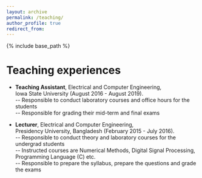 ```yaml
---
layout: archive
permalink: /teaching/
author_profile: true
redirect_from:
---
```


{% include base_path %}

Teaching experiences
======

* **Teaching Assistant**, Electrical and Computer Engineering, <br/> Iowa State University (August 2016 - August 2019). <br/>  -- Responsible to conduct laboratory courses and office hours for the students <br/>  -- Responsible for grading their mid-term and final exams

* **Lecturer**, Electrical and Computer Engineering, <br/> Presidency University, Bangladesh (February 2015 - July 2016). <br/> -- Responsible to conduct theory and laboratory courses for the undergrad students <br/> -- Instructed courses are Numerical Methods, Digital Signal Processing, Programming Language (C) etc. <br/> -- Responsible to prepare the syllabus, prepare the questions and grade the exams
